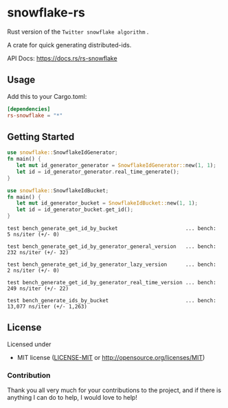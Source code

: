 # snowflake-rs
Rust version of the `Twitter snowflake algorithm` .

A crate for quick generating distributed-ids. 


API Docs: https://docs.rs/rs-snowflake

## Usage

Add this to your Cargo.toml:

```toml
[dependencies]
rs-snowflake = "*"
```

## Getting Started

```rust
use snowflake::SnowflakeIdGenerator;
fn main() {
   let mut id_generator_generator = SnowflakeIdGenerator::new(1, 1);
   let id = id_generator_generator.real_time_generate();
}
```

```rust
use snowflake::SnowflakeIdBucket;
fn main() {
   let mut id_generator_bucket = SnowflakeIdBucket::new(1, 1);
   let id = id_generator_bucket.get_id();
}
```



```
test bench_generate_get_id_by_bucket                      ... bench:           5 ns/iter (+/- 0)

test bench_generate_get_id_by_generator_general_version   ... bench:         232 ns/iter (+/- 32)

test bench_generate_get_id_by_generator_lazy_version      ... bench:           2 ns/iter (+/- 0)

test bench_generate_get_id_by_generator_real_time_version ... bench:         249 ns/iter (+/- 22)

test bench_generate_ids_by_bucket                         ... bench:      13,077 ns/iter (+/- 1,263)

```

## License

Licensed under

 * MIT license ([LICENSE-MIT](LICENSE-MIT) or http://opensource.org/licenses/MIT)


### Contribution

Thank you all very much for your contributions to the project, and if there is anything I can do to help, I would love to help!

